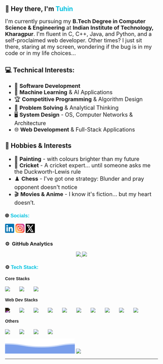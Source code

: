 <div align="left">

## 👋  Hey there, I'm <span style="color: #00c2e0">Tuhin</span>

<div style="font-size: 18px">

I'm currently pursuing my **B.Tech Degree in Computer Science & Engineering** at **Indian Institute of Technology, Kharagpur**. I'm fluent in C, C++, Java, and Python, and a self-proclaimed web developer. Other times? I just sit there, staring at my screen, wondering if the bug is in my code or in my life choices...

### 💻 Technical Interests:

- 🚀 **Software Development**
- 🧠 **Machine Learning** & AI Applications
- 🏆 **Competitive Programming** & Algorithm Design
- 🧩 **Problem Solving** & Analytical Thinking
- 🖥️ **System Design** - OS, Computer Networks & Architecture
- 🌐 **Web Development** & Full-Stack Applications

### 🎯 Hobbies & Interests

- 🎨 **Painting** - with colours brighter than my future
- 🏏 **Cricket** - A cricket expert... until someone asks me the Duckworth-Lewis rule
- ♟️ **Chess** - I've got one strategy: Blunder and pray opponent doesn't notice
- 🎬 **Movies & Anime** - I know it's fiction... but my heart doesn’t.

</div>
</div>

<h3 style="font-family: sans-serif; text-decoration: none; cursor: none;"> 🌐 <span style="color: #00c2e0">Socials:</span></h3>
<p style="color: #fff; font-family: sans-serif;">
<a href = "https://in.linkedin.com/in/tuhin-mondal-52573b268"><img src = "Images/linkedin.png" width = "30px"/></a>
<a href = "https://www.instagram.com/tuhin018/"><img src = "Images/instagram.png" width = "30px"/></a>                
<a href = "https://www.twitter.com/Tuhin_011"><img src = "Images/x.png" width = "30px" height = "30px"/></a>  

### ⚙️ &nbsp;GitHub Analytics

<p align="center">
<a href="https://github.com/Ecolash">
  <img width="59%" src="https://github-readme-stats.vercel.app/api?username=ecolash&theme=github_dark&show_icons=true"/>
  <img width="39%" src="https://github-readme-stats.vercel.app/api/top-langs/?username=ecolash&layout=compact&theme=github_dark&langs_count=8&size_weight=0.35&count_weight=0.55&hide=HTML,CSS,Tcl,Assembly"/>
</a>
</p>


<h3 style="font-family: sans-serif; text-decoration: none; cursor: none;">⚙ <span style="color: #00c2e0">Tech Stack:</span></h3>

<h4 style="font-family: sans-serif;">Core Stacks</h4>
<div style="display: flex; gap:12px; flex-wrap: wrap;">
    <img src="https://cdn.jsdelivr.net/gh/devicons/devicon/icons/cplusplus/cplusplus-original.svg" width=35/>
    <img src="https://cdn.jsdelivr.net/gh/devicons/devicon/icons/c/c-original.svg" width=35/>
    <img src="https://cdn.jsdelivr.net/gh/devicons/devicon/icons/python/python-original.svg" width=35/>
</div>

<h4 style="font-family: sans-serif;">Web Dev Stacks</h4>
<div style="display: flex; gap:12px; flex-wrap: wrap;">
    <img src="https://cdn.jsdelivr.net/gh/devicons/devicon/icons/nextjs/nextjs-original.svg" width=35 style="filter: invert(1);"/>
    <img src="https://cdn.jsdelivr.net/gh/devicons/devicon/icons/typescript/typescript-original.svg" width=35 />
    <img src="https://cdn.jsdelivr.net/gh/devicons/devicon/icons/javascript/javascript-original.svg" width=35 />
    <img src="https://cdn.jsdelivr.net/gh/devicons/devicon/icons/tailwindcss/tailwindcss-original.svg" width=35/>
    <img src="https://cdn.jsdelivr.net/gh/devicons/devicon/icons/react/react-original.svg" width=35/>
    <img src="https://cdn.jsdelivr.net/gh/devicons/devicon/icons/html5/html5-original-wordmark.svg" width=35/>
    <img src="https://cdn.jsdelivr.net/gh/devicons/devicon/icons/css3/css3-original-wordmark.svg" width=35/>
    <img src="https://cdn.jsdelivr.net/gh/devicons/devicon/icons/bootstrap/bootstrap-original.svg" width=35/>
    <img src="https://cdn.jsdelivr.net/gh/devicons/devicon/icons/nodejs/nodejs-plain-wordmark.svg" width=35/>
    <img src="https://cdn.jsdelivr.net/gh/devicons/devicon/icons/postgresql/postgresql-original.svg" width=35/>
</div>
  
<h4 style="font-family: sans-serif;">Others</h4>
<div style="display: flex; gap:12px; flex-wrap: wrap;">
    <img src="https://cdn.jsdelivr.net/gh/devicons/devicon/icons/arduino/arduino-original-wordmark.svg" width=35 />
    <img src="https://cdn.jsdelivr.net/gh/devicons/devicon/icons/numpy/numpy-original.svg" width=35/>
    <img src="https://cdn.jsdelivr.net/gh/devicons/devicon/icons/canva/canva-original.svg" width=35/>
    <img src="https://cdn.jsdelivr.net/gh/devicons/devicon/icons/figma/figma-original.svg" width=35/>
</div>

![Tuhin Mondal](https://raw.githubusercontent.com/Ecolash/Ecolash/main/Images/bottom_header.svg)
<a href="https://u8views.com/github/Ecolash"><img src="https://u8views.com/api/v1/github/profiles/137093087/views/day-week-month-total-count.svg"></a>
<br/>

---
